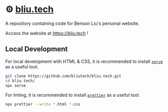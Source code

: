 # ⚙️ [bliu.tech](https://www.bliu.tech)

A repository containing code for Benson Liu's personal website.

Access the website at https://bliu.tech !

## Local Development

For local development with HTML & CSS, it is recommended to install [`serve`](https://github.com/bliutech/bliu.tech) as a useful tool.

```bash
git clone https://github.com/bliutech/bliu.tech.git
cd bliu.tech/
npx serve
```

For linting, it is recommended to install [`prettier`](https://prettier.io/docs/en/install.html) as a useful tool.

```bash
npx prettier --write *.html *.css
```
